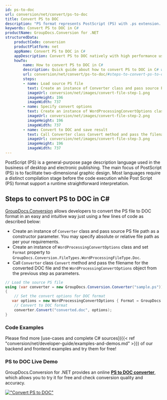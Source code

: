 ```yaml
---
id: ps-to-doc
url: conversion/net/convert/ps-to-doc
title: Convert PS to DOC
description: "PS format represents PostScript (PS) with .ps extension. Learn how to convert PS to DOC file programmatically in C# language using GroupDocs.Conversion for .NET library."
keywords: Convert PS to DOC in C#
productName: GroupDocs.Conversion for .NET
structuredData:
    productCode: conversion
    productPlatform: net
    appName: Convert PS to DOC in C#
    appDescription: Convert PS to DOC natively with high performance using C# language and server side GroupDocs.Conversion for .NET APIs, without the use of any software like Microsoft or Open Office.
    howTo:
        name: How to convert PS to DOC in C# 
        description: Quick guide about how to convert PS to DOC in C# with high performance and accuracy.
        url: conversion/net/convert/ps-to-doc/#steps-to-convert-ps-to-doc-in-c
        steps:
        - name: Load source PS file 
          text: Create an instance of Converter class and pass source PS file path as a constructor parameter. You may specify absolute or relative file path as per your requirements. 
          imageUrl: conversion/net/images/convert-file-step-1.png
          imageHeight: 196
          imageWidth: 737
        - name: Specify convert options 
          text: Create an instance of WordProcessingConvertOptions class.
          imageUrl: conversion/net/images/convert-file-step-2.png
          imageHeight: 196
          imageWidth: 737
        - name: Convert to DOC and save result 
          text: Call Converter class Convert method and pass the filename for the converted HTML file and the WordProcessingConvertOptions object from the previous step as parameters.
          imageUrl: conversion/net/images/convert-file-step-3.png
          imageHeight: 196
          imageWidth: 737
---
```


PostScript (PS) is a general-purpose page description language used in the business of desktop and electronic publishing. The main focus of PostScript (PS) is to facilitate two-dimensional graphic design. Most languages require a distinct compilation stage before the code execution while Post Script (PS) format support a runtime straightforward interpretation.

## Steps to convert PS to DOC in C#

[GroupDocs.Conversion](https://products.groupdocs.com/conversion/net) allows developers to convert the PS file to DOC format in an easy and intuitive way just using a few lines of code as described below:

* Create an instance of `Converter` class and pass source PS file path as a constructor parameter. You may specify absolute or relative file path as per your requirements. 
* Create an instance of `WordProcessingConvertOptions` class and set `Format` property to `GroupDocs.Conversion.FileTypes.WordProcessingFileType.Doc`.
* Call `Converter` class `Convert` method and pass the filename for the converted DOC file and the `WordProcessingConvertOptions` object from the previous step as parameters.

```csharp
// Load the source PS file
using (var converter = new GroupDocs.Conversion.Converter("sample.ps"))
{
    // Set the convert options for DOC format
   var options = new WordProcessingConvertOptions { Format = GroupDocs.Conversion.FileTypes.WordProcessingFileType.Doc };
    // Convert to DOC format
    converter.Convert("converted.doc", options);
}
```

### Code Examples

Please find more [use-cases and complete C# sources]({{< ref "conversion/net/developer-guide/examples-and-demos.md" >}}) of our backend and frontend examples and try them for free!

### PS to DOC Live Demo

GroupDocs.Conversion for .NET provides an online [**PS to DOC converter**](https://products.groupdocs.app/conversion/ps-to-doc), which allows you to try it for free and check conversion quality and accuracy.

[!["Convert PS to DOC"](conversion/net/images/convert-to-doc/convert-ps-to-doc.png)](https://products.groupdocs.app/conversion/ps-to-doc)